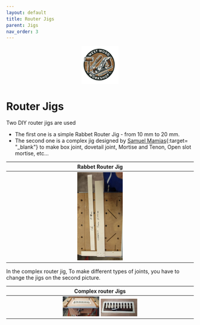 ```yaml
---
layout: default
title: Router Jigs
parent: Jigs
nav_order: 3
---
```

<p align="center"> <img src="../media/www_logo.png" width="20%" height="20%"/> </p>

# Router Jigs

Two DIY router jigs are used
* The first one is a simple Rabbet Router Jig - from 10 mm to 20 mm. 
* The second one is a complex jig designed by [Samuel Mamias](https://www.samuelmamias.com/){:target= "_blank"} 
   to make box joint, dovetail joint, Mortise and Tenon, Open slot mortise, etc... 

 

|                                                                Rabbet Router Jig                                                                 |
|:------------------------------------------------------------------------------------------------------------------------------------------------:|
| [<img alt="image" height="25%" src="/media/Router_Jigs.jpg" width="25%"/>](https://garlatti.github.io/media/Router_Jigs.jpg) |
 
In the complex router jig, To make different types of joints, you have to change the jigs on the second picture. 

|                                                                                                                             Complex router Jigs                                                                                                                              |
|:----------------------------------------------------------------------------------------------------------------------------------------------------------------------------------------------------------------------------------------------------------------------------:|
|      [<img alt="image" height="20%" src="/media/Router_Jigs_1.jpg" width="20%"/>](https://garlatti.github.io/media/Router_Jigs_1.jpg)  [<img alt="image" height="20%" src="/media/Router_Jigs_2.jpg" width="20%"/>](https://garlatti.github.io/media/Router_Jigs_2.jpg)      |
